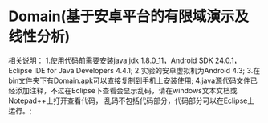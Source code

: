 Domain(基于安卓平台的有限域演示及线性分析)
======

相关说明：
1.使用代码前需要安装java jdk 1.8.0_11，Android SDK 24.0.1，Eclipse IDE for Java Developers 4.4.1;
2.实验的安卓虚拟机为Android 4.3;
3.在bin文件夹下有Domain.apk可以直接复制到手机上安装使用;
4.java源代码文件已经添加注释，不过在Eclipse下查看会显示乱码，请在windows文本文档或Notepad++上打开查看代码，
  乱码不包括代码部分，代码部分可以在Eclipse上运行。;
